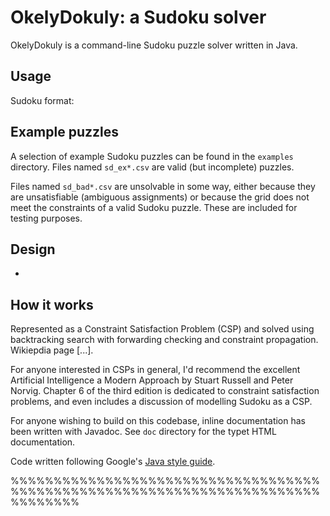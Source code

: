 # OkelyDokuly: a Sudoku solver

OkelyDokuly is a command-line Sudoku puzzle solver written in Java.


## Usage

Sudoku format:

## Example puzzles

A selection of example Sudoku puzzles can be found in the `examples` directory. Files named `sd_ex*.csv` are valid (but incomplete) puzzles. 

Files named `sd_bad*.csv` are unsolvable in some way, either because they are unsatisfiable (ambiguous assignments) or because the grid does not meet the constraints of a valid Sudoku puzzle. These are included for testing purposes.

## Design

-

## How it works

Represented as a Constraint Satisfaction Problem (CSP) and solved using 
backtracking search with forwarding checking and constraint propagation. 
Wikiepdia page [...]. 

For anyone interested in CSPs in general, I'd recommend the excellent Artificial
Intelligence a Modern Approach by Stuart Russell and Peter Norvig. Chapter 6 of
the third edition is dedicated to constraint satisfaction problems, and even 
includes a discussion of modelling Sudoku as a CSP.

For anyone wishing to build on this codebase, inline documentation has been written with Javadoc. See `doc` directory for the typet HTML documentation.

Code written following Google's [Java style guide](http://google-styleguide.googlecode.com/svn/trunk/javaguide.html).


%%%%%%%%%%%%%%%%%%%%%%%%%%%%%%%%%%%%%%%%%%%%%%%%%%%%%%%%%%%%%%%%%%%%%%%%%%%%%%%%
